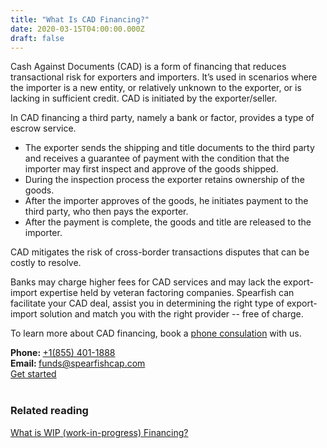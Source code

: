 ```yaml
---
title: "What Is CAD Financing?"
date: 2020-03-15T04:00:00.000Z
draft: false
---
```


Cash Against Documents (CAD) is a form of financing that reduces transactional risk for exporters and importers. It’s used in scenarios where the importer is a new entity, or relatively unknown to the exporter, or is lacking in sufficient credit. CAD is initiated by the exporter/seller. 

In CAD financing a third party, namely a bank or factor, provides a type of escrow service. 

* The exporter sends the shipping and title documents to the third party and receives a guarantee of payment with the condition that the importer may first inspect and approve of the goods shipped.
* During the inspection process the exporter retains ownership of the goods. 
* After the importer approves of the goods, he initiates payment to the third party, who then pays the exporter.
* After the payment is complete, the goods and title are released to the importer.

CAD mitigates the risk of cross-border transactions disputes that can be costly to resolve. 

Banks may charge higher fees for CAD services and may lack the export-import expertise held by veteran factoring companies. Spearfish can facilitate your CAD deal, assist you in determining the right type of export-import solution and match you with the right provider -- free of charge.

To learn more about CAD financing, book a <a href="https://calendly.com/spearfish/consultation?month=2020-06" target="blank">phone consulation</a> with us.

<div class="call">
  <div class="call-box-top">
    <div class="call-phone"><strong>Phone: </strong> <a href="tel:855-401-1888">&#43;1(855) 401-1888</a> </div>
    <div class="call-email"><strong>Email: </strong>
      <a href="mailto:funds@spearfishcap.com">
        funds@spearfishcap.com
      </a>
    </div>
  </div>
  <div class="call-box-bottom">
    <a href="https://calendly.com/spearfish/consultation" target="blank" class="button">Get started</a>
  </div>
</div>

<br/>

### Related reading
<p></p>
<p><a href="/blog/wip-financing/">What is WIP (work-in-progress) Financing?</a></p>
